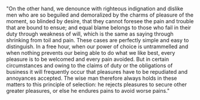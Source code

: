"On the other hand, we denounce with righteous indignation and dislike men who are so beguiled and 
demoralized by the charms of pleasure of the moment, so blinded by desire, that they cannot foresee
the pain and trouble that are bound to ensue; and equal blame belongs to those who fail in their duty
through weakness of will, which is the same as saying through shrinking from toil and pain. These cases 
are perfectly simple and easy to distinguish. In a free hour, when our power of choice is untrammelled 
and when nothing prevents our being able to do what we like best, every pleasure is to be welcomed and 
every pain avoided. But in certain circumstances and owing to the claims of duty or the obligations 
of business it will frequently occur that pleasures have to be repudiated and annoyances accepted. The wise 
man therefore always holds in these matters to this principle of selection: he rejects pleasures 
to secure other greater pleasures, or else he endures pains to avoid worse pains."